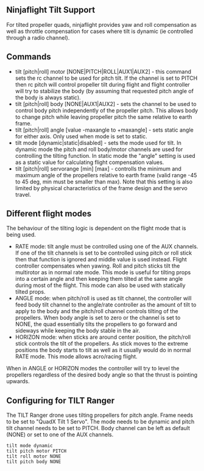 Ninjaflight Tilt Support
------------------------

For tilted propeller quads, ninjaflight provides yaw and roll compensation as
well as throttle compensation for cases where tilt is dynamic (ie controlled
through a radio channel). 

Commands
--------

- tilt [pitch|roll] motor [NONE|PITCH|ROLL|AUX1|AUX2] - this command sets the rc channel to be used
  for pitch tilt. If the channel is set to PITCH then rc pitch will control
  propeller tilt during flight and flight controller will try to stabilize the
  body (by assuming that requested pitch angle of the body is always static). 
- tilt [pitch|roll] body [NONE|AUX1|AUX2] - sets the channel to be used to control
  body pitch independently of the propeller pitch. This allows body to change
  pitch while leaving propeller pitch the same relative to earth frame. 
- tilt [pitch|roll] angle [value -maxangle to +maxangle] - sets static angle
  for either axis. Only used when mode is set to static.  
- tilt mode [dynamic|static|disabled] - sets the mode used for tilt. In dynamic
  mode the pitch and roll body/motor channels are used for controlling the
  tilting function. In static mode the "angle" setting is used as a static
  value for calculating flight compensation values. 
- tilt [pitch|roll] servorange [min] [max] - controlls the minimum and maximum
  angle of the propellers relative to earth frame (valid range -45 to 45 deg,
  min must be smaller than max). Note that this setting is also limited by
  physical characteristics of the frame design and the servo travel.  

Different flight modes
----------------------

The behaviour of the tilting logic is dependent on the flight mode that is
being used. 

- RATE mode: tilt angle must be controlled using one of the AUX channels. If
  one of the tilt channels is set to be controlled using pitch or roll stick
  then that function is ignored and middle value is used instead.  Flight
  controller compensates when yawing. Roll and pitch sticks tilt the multirotor
  as in normal rate mode. This mode is useful for tilting props into a certain
  angle and then keeping them tilted at the same angle during most of the
  flight. This mode can also be used with statically tilted props.  
- ANGLE mode: when pitch/roll is used as tilt channel, the controller will feed body
  tilt channel to the angle/rate controller as the amount of tilt to apply to
  the body and the pitch/roll channel controls tilting of the propellers. When
  body angle is set to zero or the channel is set to NONE, the quad essentially
  tilts the propellers to go forward and sideways while keeping the body stable
  in the air. 
- HORIZON mode: when sticks are around center position, the pitch/roll stick
  controls the tilt of the propellers. As stick moves to the extreme positions
  the body starts to tilt as well as it usually would do in normal RATE mode.
  This mode allows acro/racing flight.  

When in ANGLE or HORIZON modes the controller will try to level the propellers
regardless of the desired body angle so that the thrust is pointing upwards.  

Configuring for TILT Ranger
---------------------------

The TILT Ranger drone uses tilting propellers for pitch angle. Frame needs to
be set to "QuadX Tilt 1 Servo". The mode needs to be dynamic and pitch tilt
channel needs to be set to PITCH. Body channel can be left as default (NONE) or
set to one of the AUX channels. 

	tilt mode dynamic
	tilt pitch motor PITCH
	tilt roll motor NONE
	tilt pitch body NONE


